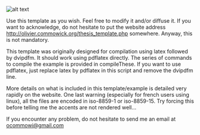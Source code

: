 ![alt text](https://newsroom.univ-grenoble-alpes.fr/medias/photo/article-bu-sciences-2016_1478088274973-jpg)



Use this template as you wish. Feel free to modify it and/or diffuse it. If you want to acknowledge, do not hesitate to put the website address http://olivier.commowick.org/thesis_template.php somewhere. Anyway, this is not mandatory.

This template was originally designed for compilation using latex followed by dvipdfm. It should work using pdflatex directly. The series of commands to compile the example is provided in compileThese. If you want to use pdflatex, just replace latex by pdflatex in this script and remove the dvipdfm line.

More details on what is included in this template/example is detailed very rapidly on the website. One last warning (especially for french users using linux), all the files are encoded in iso-8859-1 or iso-8859-15. Try forcing this before telling me the accents are not rendered well... 

If you encounter any problem, do not hesitate to send me an email at ocommowi@gmail.com

